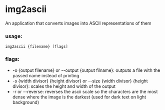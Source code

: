 # img2ascii

An application that converts images into ASCII representations of them

### usage:
    img2ascii {filename} [flags]
### flags:
- -o {output filename} or --output {output filname}: outputs a file with the passed name instead of printing
- -s {width divisor} {height divisor} or --size {width divisor} {height divisor}: scales the height and width of the output
- -r or --reverse: reverses the ascii scale so the characters are the most dense where the image is the darkest (used for dark text on light background)
